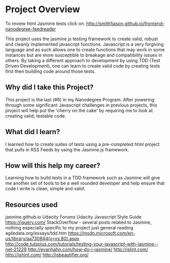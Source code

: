 # Project Overview

To review html Jasmine tests click on: http://smith1jason.github.io/frontend-nanodegree-feedreader

This project uses the jasmine.js testing framework to create valid, robust and cleanly implemented javascript functions.  Javascript is a very forgiving language and as such allows one to create functions that may work in some instances but are more susceptible to breakage and compatibility issues in others.  By taking a different approach to development by using TDD (Test Driven Development), one can learn to create valid code by creating tests first then building code around those tests.

## Why did I take this Project?

This project is the last (#6) in my Nanodegree Program.  After powering through some significant Javascript challenges in previous projects, this project will help put the 'cherry on the cake' by requiring me to look at creating valid, testable code.

## What did I learn?

I learned how to create suites of tests using a pre-completed html project that pulls in RSS Feeds by using the Jasmine.js framework.

## How will this help my career?

Learning how to build tests in a TDD framework such as Jasmine will give me another set of tools to be a well rounded developer and help ensure that code I write is clean, simple and valid.

## Resources used

 jasmine.github.io
 Udacity Forums
 Udacity Javascript Style Guide
 https://jquery.com/
 StackOverflow - several posts related to Jasmine, nothing especially specific to my project just general reading
 agiledata.org/essays/tdd.htm
 https://msdn.microsoft.com/en-us/library/aa730844(v=vs.80).aspx
 http://code.tutsplus.com/tutorials/testing-your-javascript-with-jasmine--net-21229
 http://evanhahn.com/how-do-i-jasmine/
 http://jslint.com/
 http://jshint.com/
 http://jsbeautifier.org/
